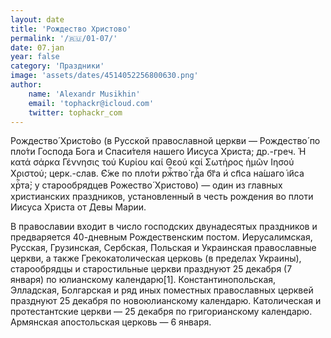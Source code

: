 ```yaml
---
layout: date
title: 'Рождество Христово'
permalink: '/🇷🇺/01-07/'
date: 07.jan
year: false
category: 'Праздники'
image: 'assets/dates/4514052256800630.png'
author:
    name: 'Alexandr Musikhin'
    email: 'tophackr@icloud.com'
    twitter: tophackr_com
---
```


Рождество́ Христо́во (в Русской православной церкви — Рождество́ по пло́ти Господа Бога и Спаси́теля нашего Иисуса Христа; др.-греч. Ή κατά σάρκα Γέννησις τού Κυρίου καί Θεού καί Σωτήρος ἡμῶν Ιησού Χριστού; церк.-слав. Є҆́же по пло́ти ржⷭ҇тво̀ гдⷭ҇а бг҃а и҆ сп҃са на́шаго і҆и҃са хрⷭ҇та̀; у старообрядцев Рожество́ Христово) — один из главных христианских праздников, установленный в честь рождения во плоти Иисуса Христа от Девы Марии.

В православии входит в число господских двунадесятых праздников и предваряется 40-дневным Рождественским постом. Иерусалимская, Русская, Грузинская, Сербская, Польская и Украинская православные церкви, а также Грекокатолическая церковь (в пределах Украины), старообрядцы и старостильные церкви празднуют 25 декабря (7 января) по юлианскому календарю[1]. Константинопольская, Элладская, Болгарская и ряд иных поместных православных церквей празднуют 25 декабря по новоюлианскому календарю. Католическая и протестантские церкви — 25 декабря по григорианскому календарю. Армянская апостольская церковь — 6 января.
